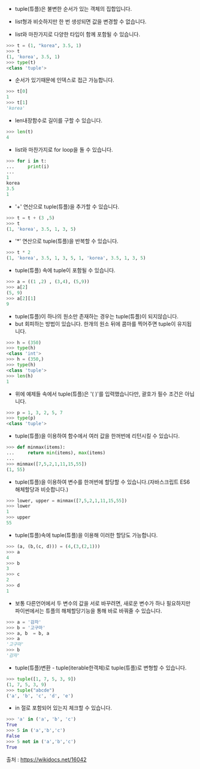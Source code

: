 * tuple(튜플)은 불변한 순서가 있는 객체의 집합입니다.
* list형과 비슷하지만 한 번 생성되면 값을 변경할 수 없습니다.

* list와 마찬가지로 다양한 타입이 함께 포함될 수 있습니다.
```py
>>> t = (1, "korea", 3.5, 1)
>>> t
(1, 'korea', 3.5, 1)
>>> type(t)
<class 'tuple'>
```

* 순서가 있기때문에 인덱스로 접근 가능합니다.
```py
>>> t[0]
1
>>> t[1]
'korea'
```

* len내장함수로 길이를 구할 수 있습니다.
```py
>>> len(t)
4
```

* list와 마찬가지로 for loop을 돌 수 있습니다.
```py
>>> for i in t:
...     print(i)
... 
1
korea
3.5
1
```

* '+' 연산으로 tuple(튜플)을 추가할 수 있습니다.
```py
>>> t = t + (3 ,5)
>>> t
(1, 'korea', 3.5, 1, 3, 5)
```

* '*' 연산으로 tuple(튜플)을 반복할 수 있습니다.
```py
>>> t * 2
(1, 'korea', 3.5, 1, 3, 5, 1, 'korea', 3.5, 1, 3, 5)
```

* tuple(튜플) 속에 tuple이 포함될 수 있습니다.
```py
>>> a = ((1 ,2) , (3,4), (5,9))
>>> a[2]
(5, 9)
>>> a[2][1]
9
```

* tuple(튜플)이 하나의 원소만 존재하는 경우는 tuple(튜플)이 되지않습니다.
* but 회피하는 방법이 있습니다. 한개의 원소 뒤에 콤마를 찍어주면 tuple이 유지됩니다.
```py
>>> h = (350)
>>> type(h)
<class 'int'>
>>> h = (350,)
>>> type(h)
<class 'tuple'>
>>> len(h)
1
```

* 위에 예제들 속에서 tuple(튜플)은 '( )'를 입력했습니다만, 괄호가 필수 조건은 아닙니다.
```py
>>> p = 1, 3, 2, 5, 7
>>> type(p)
<class 'tuple'>
```

* tuple(튜플)을 이용하여 함수에서 여러 값을 한꺼번에 리턴시킬 수 있습니다.
```py
>>> def minmax(items):
...     return min(items), max(items)
...  
>>> minmax([7,5,2,1,11,15,55])
(1, 55)
```

* tuple(튜플)을 이용하여 변수를 한꺼번에 할당할 수 있습니다.(자바스크립트 ES6 해체할당과 비슷합니다.)
```py
>>> lower, upper = minmax([7,5,2,1,11,15,55])
>>> lower
1
>>> upper
55
```

* tuple(튜플)속에 tuple(튜플)을 이용해 이러한 할당도 가능합니다.
```py
>>> (a, (b,(c, d))) = (4,(3,(2,1)))
>>> a
4
>>> b
3
>>> c
2
>>> d
1
```

* 보통 다른언어에서 두 변수의 값을 서로 바꾸려면, 새로운 변수가 하나 필요하지만 파이썬에서는 튜플의 해체할당기능을 통해 바로 바꿔줄 수 있습니다.
```py
>>> a = '감자'
>>> b = '고구마'
>>> a, b  = b, a
>>> a
'고구마'
>>> b
'감자'
```

* tuple(튜플)변환 - tuple(iterable한객체)로 tuple(튜플)로 변형할 수 있습니다.
```py
>>> tuple([1, 7, 5, 3, 9])
(1, 7, 5, 3, 9)
>>> tuple("abcde")
('a', 'b', 'c', 'd', 'e')
```

* in 절로 포함되어 있는지 체크할 수 있습니다.
```py
>>> 'a' in ('a', 'b', 'c')
True
>>> 5 in ('a','b','c')
False
>>> 5 not in ('a','b','c')
True
```

출처 : https://wikidocs.net/16042
